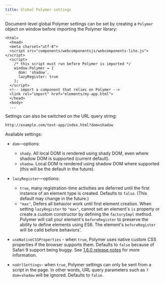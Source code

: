```yaml
---
title: Global Polymer settings
---
```


Document-level global Polymer settings can be set
by creating a `Polymer` object on window before importing the Polymer
library:

```
<html>
  <head>
  <meta charset="utf-8">
  <script src="components/webcomponentsjs/webcomponents-lite.js"></script>
  <script>
    /* this script must run before Polymer is imported */
    window.Polymer = {
      dom: 'shadow',
      lazyRegister: true
    };
  </script>
  <!-- import a component that relies on Polymer -->
  <link rel="import" href="elements/my-app.html">
  </head>
  <body>
  ...
```

Settings can also be switched on the URL query string:

    http://example.com/test-app/index.html?dom=shadow

Available settings:

*   `dom`—options:
    * `shady`. All local DOM is rendered using shady DOM, even where shadow DOM is supported (current default).
    * `shadow`. Local DOM is rendered using shadow DOM where supported (this will be the default in the future).

*   `lazyRegister`—options:
    * `true`, many registration-time activities are deferred until the first instance of an element
	type is created. Defaults to `false`. (This default may change in the future.)
    * `"max"`, Defers all behavior work until first element creation. When setting `lazyRegister` to `"max"`, cannot set an element's `is` property or create a custom constructor by defining the `factoryImpl` method. Polymer will call your element's `beforeRegister` to preserve the ability to define elements using ES6. The element's `beforeRegister` will be calld before behaviors'.
*   `useNativeCSSProperties` - when `true`, Polymer uses native custom CSS properties if the browser supports them. Defaults to `false` because of Safari 9 support being buggy. See [1.6.0 release notes](https://www.polymer-project.org/1.0/docs/release-notes#v-1-6-0) for more information.
*   `noUrlSettings`- when `true`, Polymer settings can only be sent from a script in the page. In other words, URL query parameters such as `?dom=shadow` will be ignored. Defaults to `false`.
